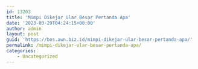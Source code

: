 ```yaml
---
id: 13203
title: 'Mimpi Dikejar Ular Besar Pertanda Apa'
date: '2023-03-29T04:24:15+00:00'
author: admin
layout: post
guid: 'https://bos.awn.biz.id/mimpi-dikejar-ular-besar-pertanda-apa/'
permalink: /mimpi-dikejar-ular-besar-pertanda-apa/
categories:
    - Uncategorized
---
```



